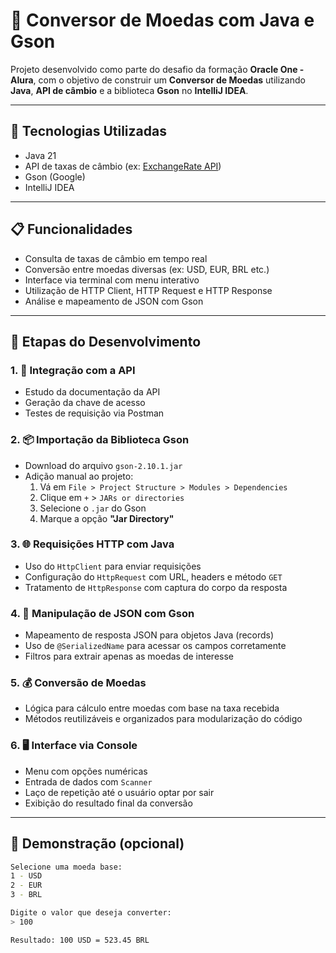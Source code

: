 # 💱 Conversor de Moedas com Java e Gson

Projeto desenvolvido como parte do desafio da formação **Oracle One - Alura**, com o objetivo de construir um **Conversor de Moedas** utilizando **Java**, **API de câmbio** e a biblioteca **Gson** no **IntelliJ IDEA**.

---

## 🚀 Tecnologias Utilizadas

- Java 21
- API de taxas de câmbio (ex: [ExchangeRate API](https://www.exchangerate-api.com/))
- Gson (Google)
- IntelliJ IDEA

---

## 📋 Funcionalidades

- Consulta de taxas de câmbio em tempo real
- Conversão entre moedas diversas (ex: USD, EUR, BRL etc.)
- Interface via terminal com menu interativo
- Utilização de HTTP Client, HTTP Request e HTTP Response
- Análise e mapeamento de JSON com Gson

---

## 🧩 Etapas do Desenvolvimento

### 1. 📡 Integração com a API

- Estudo da documentação da API
- Geração da chave de acesso
- Testes de requisição via Postman

### 2. 📦 Importação da Biblioteca Gson

- Download do arquivo `gson-2.10.1.jar`
- Adição manual ao projeto:
  1. Vá em `File > Project Structure > Modules > Dependencies`
  2. Clique em `+` > `JARs or directories`
  3. Selecione o `.jar` do Gson
  4. Marque a opção **"Jar Directory"**

### 3. 🌐 Requisições HTTP com Java

- Uso do `HttpClient` para enviar requisições
- Configuração do `HttpRequest` com URL, headers e método `GET`
- Tratamento de `HttpResponse` com captura do corpo da resposta

### 4. 🧪 Manipulação de JSON com Gson

- Mapeamento de resposta JSON para objetos Java (records)
- Uso de `@SerializedName` para acessar os campos corretamente
- Filtros para extrair apenas as moedas de interesse

### 5. 💰 Conversão de Moedas

- Lógica para cálculo entre moedas com base na taxa recebida
- Métodos reutilizáveis e organizados para modularização do código

### 6. 🖥️ Interface via Console

- Menu com opções numéricas
- Entrada de dados com `Scanner`
- Laço de repetição até o usuário optar por sair
- Exibição do resultado final da conversão

---

## 📸 Demonstração (opcional)

```bash
Selecione uma moeda base:
1 - USD
2 - EUR
3 - BRL

Digite o valor que deseja converter:
> 100

Resultado: 100 USD = 523.45 BRL
